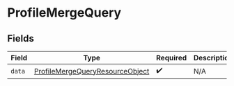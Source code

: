 # ProfileMergeQuery


## Fields

| Field                                                                                         | Type                                                                                          | Required                                                                                      | Description                                                                                   |
| --------------------------------------------------------------------------------------------- | --------------------------------------------------------------------------------------------- | --------------------------------------------------------------------------------------------- | --------------------------------------------------------------------------------------------- |
| `data`                                                                                        | [ProfileMergeQueryResourceObject](../../models/components/ProfileMergeQueryResourceObject.md) | :heavy_check_mark:                                                                            | N/A                                                                                           |